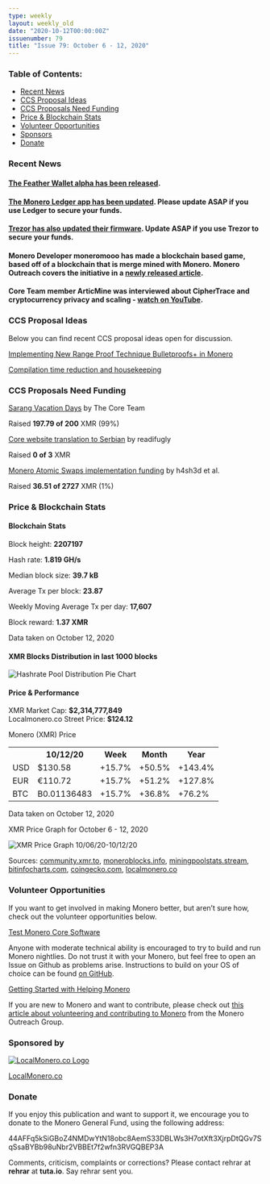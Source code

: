 ```yaml
---
type: weekly
layout: weekly_old
date: "2020-10-12T00:00:00Z"
issuenumber: 79
title: "Issue 79: October 6 - 12, 2020"
---
```


<h3>Table of Contents:</h3>
<ul class="contents">
    <li><a href="#news">Recent News</a></li>
    <li><a href="#ideas">CCS Proposal Ideas</a></li>
    <li><a href="#proposals">CCS Proposals Need Funding</a></li>
    <li><a href="#stats">Price & Blockchain Stats</a></li>
    <li><a href="#volunteer">Volunteer Opportunities</a></li>
    <li><a href="#sponsor">Sponsors</a></li>
    <li><a href="#donate">Donate</a></li>
</ul>

<h3 id="news">Recent News</h3>

<div class="newsbyte">
    <h4><a href="https://featherwallet.org/" target="_blank">The Feather Wallet alpha has been released</a>.</h4>
</div>

<div class="newsbyte">
    <h4><a href="https://www.reddit.com/r/Monero/comments/j6ob5w/ledger_nano_app_update_173_is_now_available/" target="_blank">The Monero Ledger app has been updated</a>. Please update ASAP if you use Ledger to secure your funds.</h4>
</div>

<div class="newsbyte">
    <h4><a href="https://blog.trezor.io/firmware-update-for-trezor-model-t-version-2-3-4-for-monero-hard-fork-c2ff972101d3" target="_blank">Trezor has also updated their firmware</a>. Update ASAP if you use Trezor to secure your funds.</h4>
</div>

<div class="newsbyte">
    <h4>Monero Developer moneromooo has made a blockchain based game, based off of a blockchain that is merge mined with Monero. Monero Outreach covers the initiative in a <a href="https://www.monerooutreach.org/news/townforge-blockchain-game.html" target="_blank">newly released article</a>.</h4>
</div>

<div class="newsbyte">
    <h4>Core Team member ArticMine was interviewed about CipherTrace and cryptocurrency privacy and scaling - <a href="https://www.monerooutreach.org/news/townforge-blockchain-game.html" target="_blank">watch on YouTube</a>.</h4>
</div>

<h3 id="ideas">CCS Proposal Ideas</h3>

<p>Below you can find recent CCS proposal ideas open for discussion.</p>

<div class="proposal">
<p><a href="https://repo.getmonero.org/monero-project/ccs-proposals/-/merge_requests/156" target="_blank">Implementing New Range Proof Technique Bulletproofs+ in Monero</a></p>
</div>

<div class="proposal">
<p><a href="https://repo.getmonero.org/monero-project/ccs-proposals/-/merge_requests/138" target="_blank">Compilation time reduction and housekeeping</a></p>
</div>

<h3 id="proposals">CCS Proposals Need Funding</h3>

<div class="proposal">
    <p><a href="https://ccs.getmonero.org/proposals/sarang-vacations.html" target="_blank">Sarang Vacation Days</a> by The Core Team</p>
    <p>Raised <b>197.79 of 200</b> XMR (99%)</p>
</div>

<div class="proposal">
    <p><a href="https://ccs.getmonero.org/proposals/Core%20website%20translation%20to%20serbian.html" target="_blank">Core website translation to Serbian</a> by readifugly</p>
    <p>Raised <b>0 of 3</b> XMR</p>
</div>

<div class="proposal">
    <p><a href="https://ccs.getmonero.org/proposals/h4sh3d-atomic-swap-implementation.html" target="_blank">Monero Atomic Swaps implementation funding</a> by h4sh3d et al.</p>
    <p>Raised <b>36.51 of 2727</b> XMR (1%)</p>
</div>

<h3 id="stats">Price & Blockchain Stats</h3>

<h4 class="stat">Blockchain Stats</h4>

<div class="bcstats">
    <p>Block height: <b>2207197</b></p>
    <p>Hash rate: <b>1.819 GH/s</b></p>
    <p>Median block size: <b>39.7 kB</b></p>
    <p>Average Tx per block: <b>23.87</b></p>
    <p>Weekly Moving Average Tx per day: <b>17,607</b></p>
    <p>Block reward: <b>1.37 XMR</b></p>
</div>
<p class="note">Data taken on October 12, 2020</p>

<h4 class="stat">XMR Blocks Distribution in last 1000 blocks</h4>
<p><img src="/img/hashrate-pool-distribution-1012.png" alt="Hashrate Pool Distribution Pie Chart"/></p>

<h4 class="stat">Price & Performance</h4>

<div class="price-intro">XMR Market Cap: <b>$2,314,777,849</b><br>Localmonero.co Street Price: <b>$124.12</b></div>

<p class="table-title">Monero (XMR) Price</p>
<table class="price-table">
  <tr class="row1">
    <th></th>
    <th>10/12/20</th>
    <th>Week</th>
    <th>Month</th>
    <th>Year</th>
  </tr>
  <tr>
    <td data-th="XMR to">USD</td>
    <td data-th="10/12/20">$130.58</td>
    <td data-th="Week" class="green">+15.7%</td>
    <td data-th="Month" class="green">+50.5%</td>
    <td data-th="Year" class="green">+143.4%</td>
  </tr>
  <tr class="row3">
    <td data-th="XMR to">EUR</td>
    <td data-th="10/12/20">€110.72</td>
    <td data-th="Week" class="green">+15.7%</td>
    <td data-th="Month" class="green">+51.2%</td>
    <td data-th="Year" class="green">+127.8%</td>
  </tr>
  <tr>
    <td data-th="XMR to">BTC</td>
    <td data-th="10/12/20">B0.01136483</td>
    <td data-th="Week" class="green">+15.7%</td>
    <td data-th="Month" class="green">+36.8%</td>
    <td data-th="Year" class="green">+76.2%</td>
  </tr>
</table>
<p class="note">Data taken on October 12, 2020</p>

<p class="table-title">XMR Price Graph for October 6 - 12, 2020</p>

![XMR Price Graph 10/06/20-10/12/20](/img/weekly-chart-1012.png "XMR Price Graph 10/06/20-10/12/20") 

Sources: <a href="https://community.xmr.to/explorer/mainnet/" target="_blank">community.xmr.to</a>, <a href="https://moneroblocks.info/stats/transaction-stats" target="_blank">moneroblocks.info</a>, <a href="https://miningpoolstats.stream/monero" target="_blank">miningpoolstats.stream</a>, <a href="https://bitinfocharts.com/monero/" target="_blank">bitinfocharts.com</a>, <a href="https://www.coingecko.com/" target="_blank">coingecko.com</a>, <a href="https://localmonero.co/" target="_blank">localmonero.co</a>

<h3 id="volunteer">Volunteer Opportunities</h3>

<p>If you want to get involved in making Monero better, but aren’t sure how, check out the volunteer opportunities below.</p>

<div class="newsbyte">
    <p class="date"><a href="https://github.com/monero-project/monero" target="_blank">Test Monero Core Software</a></p>
    <p>Anyone with moderate technical ability is encouraged to try to build and run Monero nightlies. Do not trust it with your Monero, but feel free to open an Issue on Github as problems arise. Instructions to build on your OS of choice can be found <a href="https://github.com/monero-project/monero#compiling-monero-from-source" target="_blank">on GitHub</a>. </p>
</div>

<div class="newsbyte">
    <p class="date"><a href="https://github.com/monero-project/monero" target="_blank">Getting Started with Helping Monero</a></p>
    <p>If you are new to Monero and want to contribute, please check out <a href="https://www.monerooutreach.org/stories/getting-started-helping-monero.php" target="_blank">this article about volunteering and contributing to Monero</a> from the Monero Outreach Group. </p>
</div>

<h3 id="sponsor">Sponsored by</h3>

<p><a href="https://localmonero.co/" target="_blank"><img src="/img/localmonero-logo.png" alt="LocalMonero.co Logo" class="localmonero"></a></p>

<p class="text-center"><a href="https://localmonero.co/" target="_blank">LocalMonero.co</a></p>

<h3 id="donate">Donate</h3>

<p markdown="1">If you enjoy this publication and want to support it, we encourage you to donate to the Monero General Fund, using the following address:</p>

<p class="address" markdown="1">44AFFq5kSiGBoZ4NMDwYtN18obc8AemS33DBLWs3H7otXft3XjrpDtQGv7SqSsaBYBb98uNbr2VBBEt7f2wfn3RVGQBEP3A</p>

<!--p><a href="monero:44AFFq5kSiGBoZ4NMDwYtN18obc8AemS33DBLWs3H7otXft3XjrpDtQGv7SqSsaBYBb98uNbr2VBBEt7f2wfn3RVGQBEP3A" class="qr"><img src="/img/donate-monero.png"></a></p-->

Comments, criticism, complaints or corrections? Please contact rehrar at **rehrar** at **tuta.io**. Say rehrar sent you.
